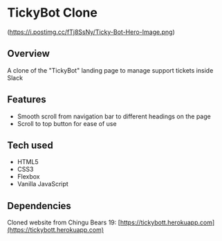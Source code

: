 # TickyBot Clone
(https://i.postimg.cc/fTj8SsNy/Ticky-Bot-Hero-Image.png)
## Overview
A clone of the "TickyBot" landing page to manage support tickets inside Slack
## Features
* Smooth scroll from navigation bar to different headings on the page
* Scroll to top button for ease of use
## Tech used
* HTML5 
* CSS3 
* Flexbox 
* Vanilla JavaScript
## Dependencies
Cloned website from Chingu Bears 19: [https://tickybott.herokuapp.com](https://tickybott.herokuapp.com)
